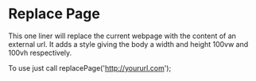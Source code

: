 # Replace Page #

This one liner will replace the current webpage with the content of an external url.
It adds a style giving the body a width and height 100vw and 100vh respectively.

To use just call replacePage('http://yoururl.com');